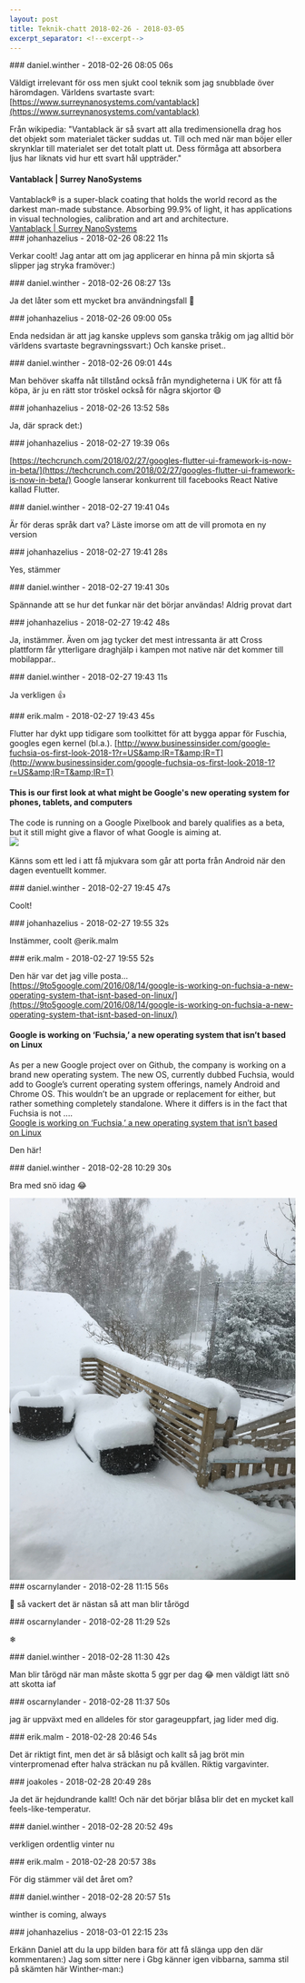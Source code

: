 ```yaml
---
layout: post
title: Teknik-chatt 2018-02-26 - 2018-03-05
excerpt_separator: <!--excerpt-->
---
```

<section class="message" markdown="1">
### daniel.winther - 2018-02-26 08:05 06s

Väldigt irrelevant för oss men sjukt cool teknik som jag snubblade över häromdagen. Världens svartaste svart:
[https://www.surreynanosystems.com/vantablack](https://www.surreynanosystems.com/vantablack)

Från wikipedia:
"Vantablack är så svart att alla tredimensionella drag hos det objekt som materialet täcker suddas ut. Till och med när man böjer eller skrynklar till materialet ser det totalt platt ut. Dess förmåga att absorbera ljus har liknats vid hur ett svart hål uppträder."

<div class="attachment"><h4>             Vantablack | Surrey NanoSystems     </h4><div class="text">Vantablack® is a super-black coating that holds the world record as the darkest man-made substance. Absorbing 99.9% of light, it has applications in visual technologies, calibration and art and architecture.</div>
<a href="https://www.surreynanosystems.com/vantablack">             Vantablack | Surrey NanoSystems     </a></div>
    
</section>
<section class="message" markdown="1">
### johanhazelius - 2018-02-26 08:22 11s

Verkar coolt! Jag antar att om jag applicerar en hinna på min skjorta så slipper jag stryka framöver:)
</section>
<section class="message" markdown="1">
### daniel.winther - 2018-02-26 08:27 13s

Ja det låter som ett mycket bra användningsfall 🙂
</section>
<section class="message" markdown="1">
### johanhazelius - 2018-02-26 09:00 05s

Enda nedsidan är att jag kanske upplevs som ganska tråkig om jag alltid bör världens svartaste begravningssvart:) Och kanske priset..
</section>
<section class="message" markdown="1">
### daniel.winther - 2018-02-26 09:01 44s

Man behöver skaffa nåt tillstånd också från myndigheterna i UK för att få köpa, är ju en rätt stor tröskel också för några skjortor 😄
</section>
<section class="message" markdown="1">
### johanhazelius - 2018-02-26 13:52 58s

Ja, där sprack det:)
</section>
<section class="message" markdown="1">
### johanhazelius - 2018-02-27 19:39 06s

[https://techcrunch.com/2018/02/27/googles-flutter-ui-framework-is-now-in-beta/](https://techcrunch.com/2018/02/27/googles-flutter-ui-framework-is-now-in-beta/)
Google lanserar konkurrent till facebooks React Native kallad Flutter. 
</section>
<section class="message" markdown="1">
### daniel.winther - 2018-02-27 19:41 04s

Är för deras språk dart va? Läste imorse om att de vill promota en ny version
</section>
<section class="message" markdown="1">
### johanhazelius - 2018-02-27 19:41 28s

Yes, stämmer
</section>
<section class="message" markdown="1">
### daniel.winther - 2018-02-27 19:41 30s

Spännande att se hur det funkar när det börjar användas!
Aldrig provat dart
</section>
<section class="message" markdown="1">
### johanhazelius - 2018-02-27 19:42 48s

Ja, instämmer. Även om jag tycker det mest intressanta är att Cross plattform får ytterligare draghjälp i kampen mot native när det kommer till mobilappar..
</section>
<section class="message" markdown="1">
### daniel.winther - 2018-02-27 19:43 11s

Ja verkligen 👍
</section>
<section class="message" markdown="1">
### erik.malm - 2018-02-27 19:43 45s

Flutter har dykt upp tidigare som toolkittet för att bygga appar för Fuschia, googles egen kernel (bl.a.).
[http://www.businessinsider.com/google-fuchsia-os-first-look-2018-1?r=US&amp;IR=T&amp;IR=T](http://www.businessinsider.com/google-fuchsia-os-first-look-2018-1?r=US&amp;IR=T&amp;IR=T)

<div class="attachment"><h4>This is our first look at what might be Google's new operating system for phones, tablets, and computers</h4><div class="text">The code is running on a Google Pixelbook and barely qualifies as a beta, but it still might give a flavor of what Google is aiming at.</div>
<a href="http://www.businessinsider.com/google-fuchsia-os-first-look-2018-1?r=US&IR=T&IR=T"><img src="https://amp.businessinsider.com/images/5a60cba928eecc67008b5930-750-375.jpg" fallback="This is our first look at what might be Google's new operating system for phones, tablets, and computers"/></a></div>
    
Känns som ett led i att få mjukvara som går att porta från Android när den dagen eventuellt kommer.
</section>
<section class="message" markdown="1">
### daniel.winther - 2018-02-27 19:45 47s

Coolt!
</section>
<section class="message" markdown="1">
### johanhazelius - 2018-02-27 19:55 32s

Instämmer, coolt @erik.malm 

<!--excerpt-->
</section>
<section class="message" markdown="1">
### erik.malm - 2018-02-27 19:55 52s

Den här var det jag ville posta...
[https://9to5google.com/2016/08/14/google-is-working-on-fuchsia-a-new-operating-system-that-isnt-based-on-linux/](https://9to5google.com/2016/08/14/google-is-working-on-fuchsia-a-new-operating-system-that-isnt-based-on-linux/)

<div class="attachment"><h4>Google is working on ‘Fuchsia,’ a new operating system that isn’t based on Linux</h4><div class="text">As per&nbsp;a new Google project over on Github, the company is working on a brand new operating system. The new OS, currently dubbed&nbsp;Fuchsia, would add to Google&rsquo;s current operating system offerings, namely Android and Chrome OS. This wouldn&rsquo;t be an upgrade or replacement for either, but rather something completely standalone. Where it differs is in the fact that Fuchsia is not ....</div>
<a href="https://9to5google.com/2016/08/14/google-is-working-on-fuchsia-a-new-operating-system-that-isnt-based-on-linux/">Google is working on ‘Fuchsia,’ a new operating system that isn’t based on Linux</a></div>
    
Den här!
</section>
<section class="message" markdown="1">
### daniel.winther - 2018-02-28 10:29 30s

Bra med snö idag :joy:

<div class="imageblock">
<a href="/assets/blogAssets/F9G6Z02F7-Image_uploaded_from_iOS.jpg">
<img alt="Image uploaded from iOS.jpg" src="/assets/blogAssets/thumbnail-F9G6Z02F7-Image_uploaded_from_iOS.jpg"/>
</a></div>

     
</section>
<section class="message" markdown="1">
### oscarnylander - 2018-02-28 11:15 56s

🎉
så vackert
det är nästan så att man blir tårögd
</section>
<section class="message" markdown="1">
### oscarnylander - 2018-02-28 11:29 52s

❄
</section>
<section class="message" markdown="1">
### daniel.winther - 2018-02-28 11:30 42s

Man blir tårögd när man måste skotta 5 ggr per dag 😂 men väldigt lätt snö att skotta iaf
</section>
<section class="message" markdown="1">
### oscarnylander - 2018-02-28 11:37 50s

jag är uppväxt med en alldeles för stor garageuppfart, jag lider med dig.
</section>
<section class="message" markdown="1">
### erik.malm - 2018-02-28 20:46 54s

Det är riktigt fint, men det är så blåsigt och kallt så jag bröt min vinterpromenad efter halva sträckan nu på kvällen. Riktig vargavinter.
</section>
<section class="message" markdown="1">
### joakoles - 2018-02-28 20:49 28s

Ja det är hejdundrande kallt! Och när det börjar blåsa blir det en mycket kall feels-like-temperatur.
</section>
<section class="message" markdown="1">
### daniel.winther - 2018-02-28 20:52 49s

verkligen
ordentlig vinter nu
</section>
<section class="message" markdown="1">
### erik.malm - 2018-02-28 20:57 38s

För dig stämmer väl det året om?
</section>
<section class="message" markdown="1">
### daniel.winther - 2018-02-28 20:57 51s

winther is coming, always
</section>
<section class="message" markdown="1">
### johanhazelius - 2018-03-01 22:15 23s

Erkänn Daniel att du la upp bilden bara för att få slänga upp den där kommentaren:) Jag som sitter nere i Gbg känner igen vibbarna, samma stil på skämten här Winther-man:)
</section>